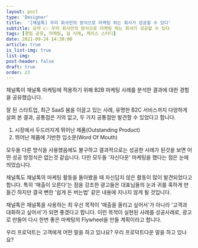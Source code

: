 ```yaml
---
layout: post
type: 'Designer'
title:  '[채널톡] 우리 회사만의 방식으로 마케팅 하는 회사가 성공할 수 있다'
subtitle: 요약 👉 우리 회사만의 방식으로 마케팅 하는 회사가 성공할 수 있다
tags: [경험 공유, 마케팅, 실 사례, 케이스 스터디]
date: 2021-09-24 14:30:00
article: true
is_list-img: true
list-img: 
post-header: false
draft: true
order: 23
---
```


채널톡이 채널톡 마케팅에 적용하기 위해 B2B 마케팅 사례를 분석한 결과에 대한 경험을 공유했습니다.

잘 된 스타트업, 최근 SaaS 붐을 이끌고 있는 사례, 유명한 B2C 서비스까지 다양하게 살펴 본 결과, 공통점은 거의 없고, 두 가지 공통점만 발견할 수 있었다고 합니다.

1. 시장에서 두드러지게 뛰어난 제품(Outstanding Product)
2. 뛰어난 제품에 기반한 입소문(Word Of Mouth)

모두들 다른 방식을 사용했음에도 불구하고 결과적으로는 성공한 사례가 된것을 보면 어떤 성공 방정식은 없는것 같습니다. 다만 모두들 '자신다운' 마케팅을 했다는 점은 눈에 띄었습니다.

채널톡도 채널톡의 마케팅 활동을 돌아봤을 때 자신답지 않은 활동이 많이 발견되었다고 합니다. 특히 '매출이 오른다'는 점을 강조한 광고들은 대표님들의 눈과 귀를 혹하게 만들긴 하지만 결국 뻔한 '쉽게 돈 버는법' 같은 내용에 지나지 않게 될 것입니다.

채널톡은 채널톡을 사용하는 최 우선 목적이 '매출을 올리고 싶어서'가 아니라 '고객과 대화하고 싶어서'가 되면 좋겠다고 합니다. 이런 목적이 실현된 사례를 성공사례로, 광고로 만들어 다시 한번 좋은 마케팅의 Flywheel을 만들 계획이라고 합니다.

우리 프로덕트는 고객에게 어떤 말을 하고 있나요? 우리 프로덕트다운 말을 하고 있나요?